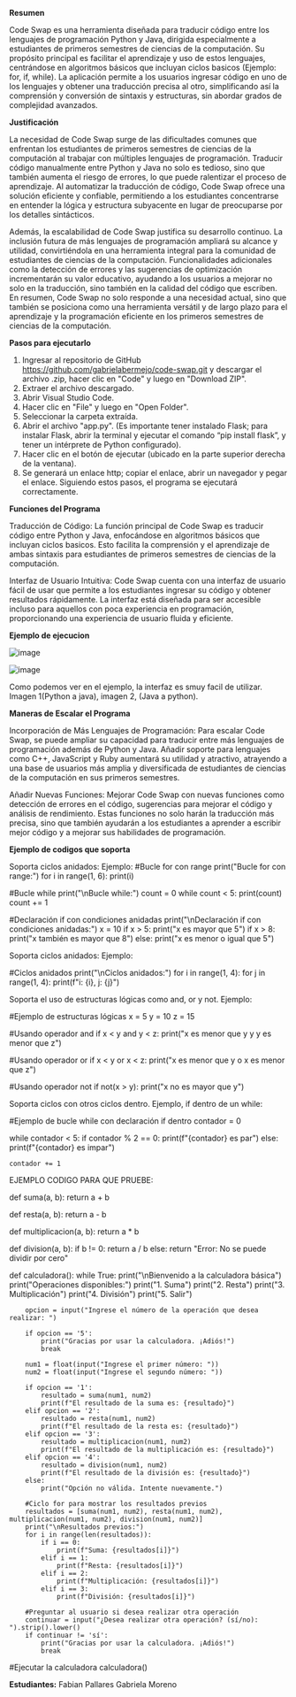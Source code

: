**Resumen**

Code Swap es una herramienta diseñada para traducir código entre los lenguajes de programación Python y Java, dirigida especialmente a estudiantes de primeros semestres de ciencias de la computación. Su propósito principal es facilitar el aprendizaje y uso de estos lenguajes, centrándose en algoritmos básicos que incluyan ciclos basicos (Ejemplo: for, if, while). La aplicación permite a los usuarios ingresar código en uno de los lenguajes y obtener una traducción precisa al otro, simplificando así la comprensión y conversión de sintaxis y estructuras, sin abordar grados de complejidad avanzados.

**Justificación**

La necesidad de Code Swap surge de las dificultades comunes que enfrentan los estudiantes de primeros semestres de ciencias de la computación al trabajar con múltiples lenguajes de programación. Traducir código manualmente entre Python y Java no solo es tedioso, sino que también aumenta el riesgo de errores, lo que puede ralentizar el proceso de aprendizaje. Al automatizar la traducción de código, Code Swap ofrece una solución eficiente y confiable, permitiendo a los estudiantes concentrarse en entender la lógica y estructura subyacente en lugar de preocuparse por los detalles sintácticos.

Además, la escalabilidad de Code Swap justifica su desarrollo continuo. La inclusión futura de más lenguajes de programación ampliará su alcance y utilidad, convirtiéndola en una herramienta integral para la comunidad de estudiantes de ciencias de la computación. Funcionalidades adicionales como la detección de errores y las sugerencias de optimización incrementarán su valor educativo, ayudando a los usuarios a mejorar no solo en la traducción, sino también en la calidad del código que escriben. En resumen, Code Swap no solo responde a una necesidad actual, sino que también se posiciona como una herramienta versátil y de largo plazo para el aprendizaje y la programación eficiente en los primeros semestres de ciencias de la computación.

**Pasos para ejecutarlo**

1. Ingresar al repositorio de GitHub https://github.com/gabrielabermejo/code-swap.git y descargar el archivo .zip, hacer clic en "Code" y luego en "Download ZIP".
2. Extraer el archivo descargado.
3. Abrir Visual Studio Code.
4. Hacer clic en "File" y luego en "Open Folder".
5. Seleccionar la carpeta extraída.
6. Abrir el archivo "app.py".
(Es importante tener instalado Flask; para instalar Flask, abrir la terminal y ejecutar el comando “pip install flask”, y tener un intérprete de Python configurado).
7. Hacer clic en el botón de ejecutar (ubicado en la parte superior derecha de la ventana).
8. Se generará un enlace http; copiar el enlace, abrir un navegador y pegar el enlace.
Siguiendo estos pasos, el programa se ejecutará correctamente.

**Funciones del Programa**

Traducción de Código: La función principal de Code Swap es traducir código entre Python y Java, enfocándose en algoritmos básicos que incluyan ciclos basicos. Esto facilita la comprensión y el aprendizaje de ambas sintaxis para estudiantes de primeros semestres de ciencias de la computación.

Interfaz de Usuario Intuitiva: Code Swap cuenta con una interfaz de usuario fácil de usar que permite a los estudiantes ingresar su código y obtener resultados rápidamente. La interfaz está diseñada para ser accesible incluso para aquellos con poca experiencia en programación, proporcionando una experiencia de usuario fluida y eficiente.

**Ejemplo de ejecucion**

![image](https://github.com/gabrielabermejo/code-swap/assets/142366964/479ac3f6-c69f-4c4d-9f18-e852bbd1b1a0)

![image](https://github.com/gabrielabermejo/code-swap/assets/142366964/f7ae3ea1-f5fb-46d0-b6cc-0a23ed8b4106)


Como podemos ver en el ejemplo, la interfaz es smuy facil de utilizar. Imagen 1(Python a java), imagen 2, (Java a python).


**Maneras de Escalar el Programa**

Incorporación de Más Lenguajes de Programación: Para escalar Code Swap, se puede ampliar su capacidad para traducir entre más lenguajes de programación además de Python y Java. Añadir soporte para lenguajes como C++, JavaScript y Ruby aumentará su utilidad y atractivo, atrayendo a una base de usuarios más amplia y diversificada de estudiantes de ciencias de la computación en sus primeros semestres.

Añadir Nuevas Funciones: Mejorar Code Swap con nuevas funciones como detección de errores en el código, sugerencias para mejorar el código y análisis de rendimiento. Estas funciones no solo harán la traducción más precisa, sino que también ayudarán a los estudiantes a aprender a escribir mejor código y a mejorar sus habilidades de programación.

**Ejemplo de codigos que soporta**

Soporta ciclos anidados: 
Ejemplo: 
#Bucle for con range
print("Bucle for con range:")
for i in range(1, 6):
    print(i)

#Bucle while
print("\nBucle while:")
count = 0
while count < 5:
    print(count)
    count += 1

#Declaración if con condiciones anidadas
print("\nDeclaración if con condiciones anidadas:")
x = 10
if x > 5:
    print("x es mayor que 5")
    if x > 8:
        print("x también es mayor que 8")
else:
    print("x es menor o igual que 5")


Soporta ciclos anidados:
Ejemplo:

#Ciclos anidados
print("\nCiclos anidados:")
for i in range(1, 4):
    for j in range(1, 4):
        print(f"i: {i}, j: {j}")

Soporta el uso de estructuras lógicas como and, or y not.
Ejemplo: 

#Ejemplo de estructuras lógicas
x = 5
y = 10
z = 15

#Usando operador and
if x < y and y < z:
    print("x es menor que y y y es menor que z")

#Usando operador or
if x < y or x < z:
    print("x es menor que y o x es menor que z")

#Usando operador not
if not(x > y):
    print("x no es mayor que y")

Soporta ciclos con otros ciclos dentro.
Ejemplo, if dentro de un while:

#Ejemplo de bucle while con declaración if dentro
contador = 0

while contador < 5:
    if contador % 2 == 0:
        print(f"{contador} es par")
    else:
        print(f"{contador} es impar")
    
    contador += 1

EJEMPLO CODIGO PARA QUE PRUEBE:

def suma(a, b):
    return a + b

def resta(a, b):
    return a - b

def multiplicacion(a, b):
    return a * b

def division(a, b):
    if b != 0:
        return a / b
    else:
        return "Error: No se puede dividir por cero"

def calculadora():
    while True:
        print("\nBienvenido a la calculadora básica")
        print("Operaciones disponibles:")
        print("1. Suma")
        print("2. Resta")
        print("3. Multiplicación")
        print("4. División")
        print("5. Salir")
        
        opcion = input("Ingrese el número de la operación que desea realizar: ")
        
        if opcion == '5':
            print("Gracias por usar la calculadora. ¡Adiós!")
            break
        
        num1 = float(input("Ingrese el primer número: "))
        num2 = float(input("Ingrese el segundo número: "))
        
        if opcion == '1':
            resultado = suma(num1, num2)
            print(f"El resultado de la suma es: {resultado}")
        elif opcion == '2':
            resultado = resta(num1, num2)
            print(f"El resultado de la resta es: {resultado}")
        elif opcion == '3':
            resultado = multiplicacion(num1, num2)
            print(f"El resultado de la multiplicación es: {resultado}")
        elif opcion == '4':
            resultado = division(num1, num2)
            print(f"El resultado de la división es: {resultado}")
        else:
            print("Opción no válida. Intente nuevamente.")
        
        #Ciclo for para mostrar los resultados previos
        resultados = [suma(num1, num2), resta(num1, num2), multiplicacion(num1, num2), division(num1, num2)]
        print("\nResultados previos:")
        for i in range(len(resultados)):
            if i == 0:
                print(f"Suma: {resultados[i]}")
            elif i == 1:
                print(f"Resta: {resultados[i]}")
            elif i == 2:
                print(f"Multiplicación: {resultados[i]}")
            elif i == 3:
                print(f"División: {resultados[i]}")
        
        #Preguntar al usuario si desea realizar otra operación
        continuar = input("¿Desea realizar otra operación? (sí/no): ").strip().lower()
        if continuar != 'sí':
            print("Gracias por usar la calculadora. ¡Adiós!")
            break

#Ejecutar la calculadora
calculadora()


**Estudiantes:**
Fabian Pallares
Gabriela Moreno
